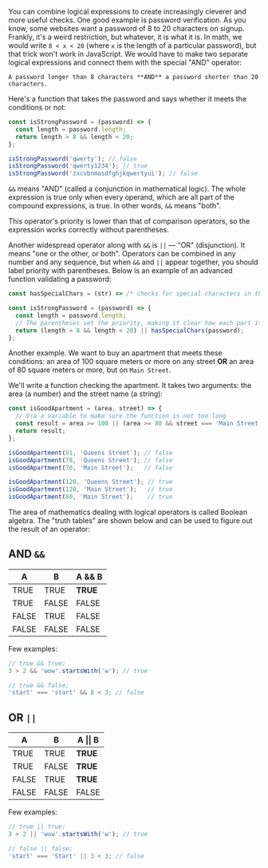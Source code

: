 
You can combine logical expressions to create increasingly cleverer and more useful checks. One good example is password verification. As you know, some websites want a password of 8 to 20 characters on signup. Frankly, it's a weird restriction, but whatever, it is what it is. In math, we would write `8 < x < 20` (where `x` is the length of a particular password), but that trick won't work in JavaScript.  We would have to make two separate logical expressions and connect them with the special "AND" operator:

```
A password longer than 8 characters **AND** a password shorter than 20 characters.
```

Here's a function that takes the password and says whether it meets the conditions or not:

```javascript
const isStrongPassword = (password) => {
  const length = password.length;
  return length > 8 && length < 20;
};

isStrongPassword('qwerty'); // false
isStrongPassword('qwerty1234'); // true
isStrongPassword('zxcvbnmasdfghjkqwertyui'); // false
```

`&&` means "AND" (called a conjunction in mathematical logic). The whole expression is true only when every operand, which are all part of the compound expressions, is true. In other words, `&&` means "both".

This operator's priority is lower than that of comparison operators, so the expression works correctly without parentheses.

Another widespread operator along with `&&` is `||` — "OR" (disjunction). It means "one or the other, or both". Operators can be combined in any number and any sequence, but when `&&` and `||` appear together, you should label priority with parentheses. Below is an example of an advanced function validating a password:

```javascript
const hasSpecialChars = (str) => /* checks for special characters in the string */;

const isStrongPassword = (password) => {
  const length = password.length;
  // The parentheses set the priority, making it clear how each part is related
  return (length > 8 && length < 20) || hasSpecialChars(password);
};
```

Another example. We want to buy an apartment that meets these conditions: an area of 100 square meters or more on any street **OR** an area of 80 square meters or more, but on `Main Street`.

We'll write a function checking the apartment. It takes two arguments: the area (a number) and the street name (a string):

```javascript
const isGoodApartment = (area, street) => {
  // Via a variable to make sure the function is not too long
  const result = area >= 100 || (area >= 80 && street === 'Main Street');
  return result;
};

isGoodApartment(91, 'Queens Street'); // false
isGoodApartment(78, 'Queens Street'); // false
isGoodApartment(70, 'Main Street');   // false

isGoodApartment(120, 'Queens Street'); // true
isGoodApartment(120, 'Main Street');   // true
isGoodApartment(80, 'Main Street');    // true
```

The area of mathematics dealing with logical operators is called Boolean algebra. The "truth tables" are shown below and can be used to figure out the result of an operator:

## AND `&&`

| A     | B     | A && B   |
|-------| ------|----------|
| TRUE  | TRUE  | **TRUE** |
| TRUE  | FALSE | FALSE    |
| FALSE | TRUE  | FALSE    |
| FALSE | FALSE | FALSE    |

Few examples:

```javascript
// true && true;
3 > 2 && 'wow'.startsWith('w'); // true

// true && false;
'start' === 'start' && 8 < 3; // false
```

## OR `||`

| A     | B     | A &vert;&vert; B |
|-------|-------|----------|
| TRUE  | TRUE  | **TRUE** |
| TRUE  | FALSE | **TRUE** |
| FALSE | TRUE  | **TRUE** |
| FALSE | FALSE | FALSE    |

Few examples:

```javascript
// true || true;
3 > 2 || 'wow'.startsWith('w'); // true

// false || false;
'start' === 'Start' || 3 < 3; // false
```
